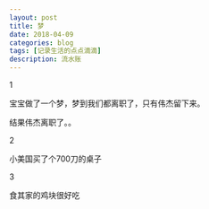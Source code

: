 ```yaml
---
layout: post
title: 梦
date: 2018-04-09
categories: blog
tags: [记录生活的点点滴滴]
description: 流水账
---
```


1 

宝宝做了一个梦，梦到我们都离职了，只有伟杰留下来。

结果伟杰离职了。。

2

小美国买了个700刀的桌子

3

食其家的鸡块很好吃






